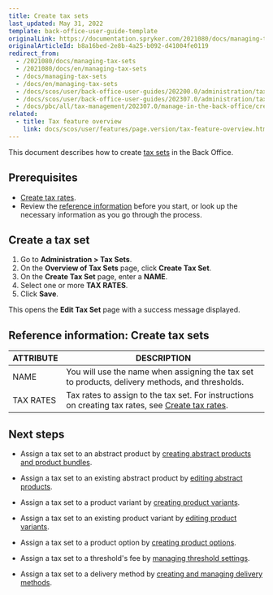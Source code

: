 ```yaml
---
title: Create tax sets
last_updated: May 31, 2022
template: back-office-user-guide-template
originalLink: https://documentation.spryker.com/2021080/docs/managing-tax-sets
originalArticleId: b8a16bed-2e8b-4a25-b092-d41004fe0119
redirect_from:
  - /2021080/docs/managing-tax-sets
  - /2021080/docs/en/managing-tax-sets
  - /docs/managing-tax-sets
  - /docs/en/managing-tax-sets
  - /docs/scos/user/back-office-user-guides/202200.0/administration/tax-sets/managing-tax-sets.html
  - /docs/scos/user/back-office-user-guides/202307.0/administration/tax-sets/managing-tax-sets.html
  - /docs/pbc/all/tax-management/202307.0/manage-in-the-back-office/create-tax-sets.html
related:
  - title: Tax feature overview
    link: docs/scos/user/features/page.version/tax-feature-overview.html
---
```


This document describes how to create [tax sets](/docs/scos/user/features/{{site.version}}/tax-feature-overview.html) in the Back Office.

## Prerequisites

* [Create tax rates](/docs/scos/user/back-office-user-guides/{{site.version}}/administration/tax-rates/managing-tax-rates.html).  
* Review the [reference information](#reference-information-create-tax-sets) before you start, or look up the necessary information as you go through the process.

## Create a tax set

1. Go to **Administration&nbsp;<span aria-label="and then">></span> Tax Sets**.
2. On the **Overview of Tax Sets** page, click **Create Tax Set**.
3. On the **Create Tax Set** page, enter a **NAME**.
4. Select one or more **TAX RATES**.
5. Click **Save**.

This opens the **Edit Tax Set** page with a success message displayed.

## Reference information: Create tax sets

| ATTRIBUTE |DESCRIPTION  |
| --- | --- |
| NAME | You will use the name when assigning the tax set to products, delivery methods, and thresholds. |
| TAX RATES | Tax rates to assign to the tax set. For instructions on creating tax rates, see [Create tax rates](/docs/pbc/all/tax-management/{{site.version}}/base-shop/manage-in-the-back-office/create-tax-rates.html). |

## Next steps

* Assign a tax set to an abstract product by [creating abstract products and product bundles](/docs/pbc/all/product-information-management/{{page.version}}/base-shop/manage-in-the-back-office/products/manage-abstract-products-and-product-bundles/create-abstract-products-and-product-bundles.html).

* Assign a tax set to an existing abstract product by [editing abstract products](/docs/pbc/all/product-information-management/{{site.version}}/base-shop/manage-in-the-back-office/products/manage-abstract-products-and-product-bundles/edit-abstract-products-and-product-bundles.html).

* Assign a tax set to a product variant by [creating product variants](/docs/pbc/all/product-information-management/{{site.version}}/base-shop/manage-in-the-back-office/products/manage-product-variants/create-product-variants.html).

* Assign a tax set to an existing product variant by [editing product variants](/docs/pbc/all/product-information-management/{{site.version}}/base-shop/manage-in-the-back-office/products/manage-product-variants/edit-product-variants.html).

* Assign a tax set to a product option by [creating product options](/docs/pbc/all/product-information-management/{{page.version}}/base-shop/manage-in-the-back-office/product-options/create-product-options.html).

* Assign a tax set to a threshold's fee by [managing threshold settings](/docs/pbc/all/cart-and-checkout/{{site.version}}/base-shop/manage-in-the-back-office/manage-threshold-settings.html).

* Assign a tax set to a delivery method by [creating and managing delivery methods](/docs/scos/user/back-office-user-guides/{{site.version}}/administration/delivery-methods/creating-and-managing-delivery-methods.html).
